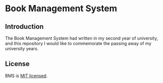 # Book Management System

## Introduction

The Book Management System had written in my second year of university, and this repository I would like to commemorate the passing away of my university years.

## License

BMS is [MIT licensed](https://opensource.org/licenses/MIT).
